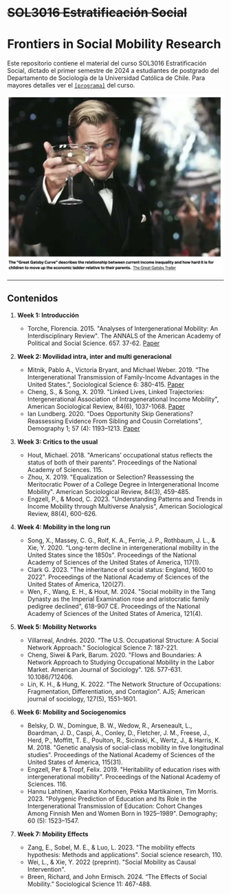# ~~SOL3016 Estratificación Social~~
# Frontiers in Social Mobility Research

Este repositorio contiene el material del curso SOL3016 Estratificación Social, dictado el primer semestre de 2024 a estudiantes de postgrado del Departamento de Sociología de la Universidad Católica de Chile. Para mayores detalles ver el [`[programa]`](files/syllabus.pdf) del curso.


![ggatsby](files/ggatsby.png)

---

## Contenidos

1. **Week 1: Introducción**
    - Torche, Florencia. 2015. "Analyses of Intergenerational Mobility: An Interdisciplinary Review". The ANNALS of the American Academy of Political and Social Science. 657. 37-62. [Paper](readings/torche_2015.pdf)

2. **Week 2: Movilidad intra, inter and multi generacional**
    - Mitnik, Pablo A., Victoria Bryant, and Michael Weber. 2019. “The Intergenerational Transmission of Family-Income Advantages in the United States.”, Sociological Science 6: 380-415. [Paper](https://sociologicalscience.com/download/vol-6/may/SocSci_v6_380to415.pdf)
    - Cheng, S., & Song, X. 2019. "Linked Lives, Linked Trajectories: Intergenerational Association of Intragenerational Income Mobility", American Sociological Review, 84(6), 1037-1068. [Paper](readings/chengsong_2019.pdf) 
    - Ian Lundberg. 2020. "Does Opportunity Skip Generations? Reassessing Evidence From Sibling and Cousin Correlations", Demography 1; 57 (4): 1193–1213. [Paper](readings/lundberg_2020.pdf)

3. **Week 3: Critics to the usual**
    - Hout, Michael. 2018. "Americans’ occupational status reflects the status of both of their parents". Proceedings of the National Academy of Sciences. 115.
    - Zhou, X. 2019. "Equalization or Selection? Reassessing the Meritocratic Power of a College Degree in Intergenerational Income Mobility". American Sociological Review, 84(3), 459-485.
    - Engzell, P., & Mood, C. 2023. "Understanding Patterns and Trends in Income Mobility through Multiverse Analysis", American Sociological Review, 88(4), 600-626.

4. **Week 4: Mobility in the long run**
    - Song, X., Massey, C. G., Rolf, K. A., Ferrie, J. P., Rothbaum, J. L., & Xie, Y. 2020. "Long-term decline in intergenerational mobility in the United States since the 1850s". Proceedings of the National Academy of Sciences of the United States of America, 117(1).
    - Clark G. 2023. "The inheritance of social status: England, 1600 to 2022". Proceedings of the National Academy of Sciences of the United States of America, 120(27).
    - Wen, F., Wang, E. H., & Hout, M. 2024. "Social mobility in the Tang Dynasty as the Imperial Examination rose and aristocratic family pedigree declined", 618-907 CE. Proceedings of the National Academy of Sciences of the United States of America, 121(4).

5. **Week 5: Mobility Networks**
    - Villarreal, Andrés. 2020. “The U.S. Occupational Structure: A Social Network Approach.” Sociological Science 7: 187-221.
    - Cheng, Siwei & Park, Barum. 2020. "Flows and Boundaries: A Network Approach to Studying Occupational Mobility in the Labor Market. American Journal of Sociology". 126. 577-631. 10.1086/712406.
    - Lin, K. H., & Hung, K. 2022. "The Network Structure of Occupations: Fragmentation, Differentiation, and Contagion". AJS; American journal of sociology, 127(5), 1551–1601.

6. **Week 6: Mobility and Sociogenomics**
    - Belsky, D. W., Domingue, B. W., Wedow, R., Arseneault, L., Boardman, J. D., Caspi, A., Conley, D., Fletcher, J. M., Freese, J., Herd, P., Moffitt, T. E., Poulton, R., Sicinski, K., Wertz, J., & Harris, K. M. 2018. "Genetic analysis of social-class mobility in five longitudinal studies". Proceedings of the National Academy of Sciences of the United States of America, 115(31).
    - Engzell, Per & Tropf, Felix. 2019. "Heritability of education rises with intergenerational mobility". Proceedings of the National Academy of Sciences. 116.
    - Hannu Lahtinen, Kaarina Korhonen, Pekka Martikainen, Tim Morris. 2023. "Polygenic Prediction of Education and Its Role in the Intergenerational Transmission of Education: Cohort Changes Among Finnish Men and Women Born in 1925–1989". Demography; 60 (5): 1523–1547.

7. **Week 7: Mobility Effects**
    - Zang, E., Sobel, M. E., & Luo, L. 2023. "The mobility effects hypothesis: Methods and applications". Social science research, 110.
    - Wei, L., & Xie, Y. 2022 (preprint). "Social Mobility as Causal Intervention".
    - Breen, Richard, and John Ermisch. 2024. “The Effects of Social Mobility.” Sociological Science 11: 467-488.

